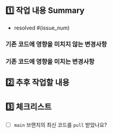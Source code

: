 ## 1️⃣ 작업 내용 Summary

- resolved #(issue_num)

### 기존 코드에 영향을 미치지 않는 변경사항

### 기존 코드에 영향을 미치는 변경사항

## 2️⃣ 추후 작업할 내용

## 3️⃣ 체크리스트

- [ ] `main` 브랜치의 최신 코드를 `pull` 받았나요?
